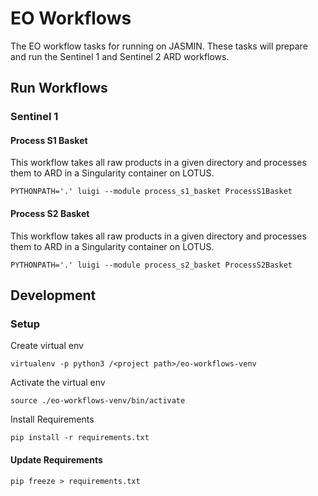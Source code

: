 # EO Workflows
The EO workflow tasks for running on JASMIN. These tasks will prepare and run the Sentinel 1 and Sentinel 2 ARD workflows.

## Run Workflows

### Sentinel 1

#### Process S1 Basket
This workflow takes all raw products in a given directory and processes them to ARD in a Singularity container on LOTUS.
```
PYTHONPATH='.' luigi --module process_s1_basket ProcessS1Basket
```

#### Process S2 Basket
This workflow takes all raw products in a given directory and processes them to ARD in a Singularity container on LOTUS.
```
PYTHONPATH='.' luigi --module process_s2_basket ProcessS2Basket
```

## Development
### Setup
Create virtual env
```
virtualenv -p python3 /<project path>/eo-workflows-venv
```
Activate the virtual env
```
source ./eo-workflows-venv/bin/activate
```
Install Requirements
```
pip install -r requirements.txt
```

#### Update Requirements
```
pip freeze > requirements.txt
```